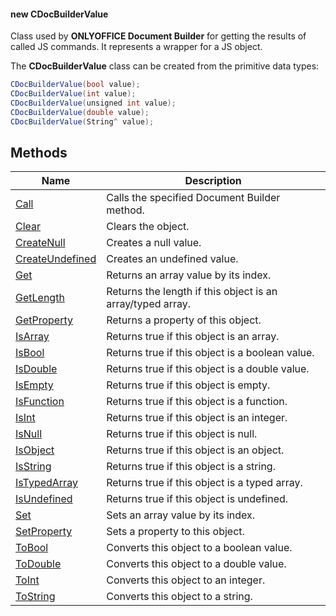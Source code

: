 #### new CDocBuilderValue

Class used by **ONLYOFFICE Document Builder** for getting the results of called JS commands. It represents a wrapper for a JS object.

The **CDocBuilderValue** class can be created from the primitive data types:

```c#
CDocBuilderValue(bool value);
CDocBuilderValue(int value);
CDocBuilderValue(unsigned int value);
CDocBuilderValue(double value);
CDocBuilderValue(String^ value);
```

## Methods

| Name                                        | Description                                                |
| ------------------------------------------- | ---------------------------------------------------------- |
| [Call](Call/index.md)                       | Calls the specified Document Builder method.               |
| [Clear](Clear/index.md)                     | Clears the object.                                         |
| [CreateNull](CreateNull/index.md)           | Creates a null value.                                      |
| [CreateUndefined](CreateUndefined/index.md) | Creates an undefined value.                                |
| [Get](Get/index.md)                         | Returns an array value by its index.                       |
| [GetLength](GetLength/index.md)             | Returns the length if this object is an array/typed array. |
| [GetProperty](GetProperty/index.md)         | Returns a property of this object.                         |
| [IsArray](IsArray/index.md)                 | Returns true if this object is an array.                   |
| [IsBool](IsBool/index.mdd)                  | Returns true if this object is a boolean value.            |
| [IsDouble](IsDouble/index.md)               | Returns true if this object is a double value.             |
| [IsEmpty](IsEmpty/index.md)                 | Returns true if this object is empty.                      |
| [IsFunction](IsFunction/index.md)           | Returns true if this object is a function.                 |
| [IsInt](IsInt/index.md)                     | Returns true if this object is an integer.                 |
| [IsNull](IsNull/index.md)                   | Returns true if this object is null.                       |
| [IsObject](IsObject/index.md)               | Returns true if this object is an object.                  |
| [IsString](IsString/index.md)               | Returns true if this object is a string.                   |
| [IsTypedArray](IsTypedArray/index.md)       | Returns true if this object is a typed array.              |
| [IsUndefined](IsUndefined/index.md)         | Returns true if this object is undefined.                  |
| [Set](Set/index.md)                         | Sets an array value by its index.                          |
| [SetProperty](SetProperty/index.md)         | Sets a property to this object.                            |
| [ToBool](ToBool/index.md)                   | Converts this object to a boolean value.                   |
| [ToDouble](ToDouble/index.md)               | Converts this object to a double value.                    |
| [ToInt](ToInt/index.md)                     | Converts this object to an integer.                        |
| [ToString](ToString/index.md)               | Converts this object to a string.                          |
